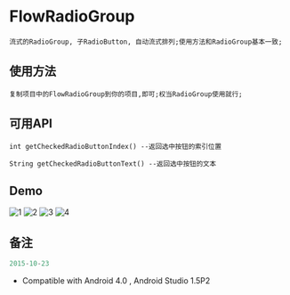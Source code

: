 # FlowRadioGroup
    流式的RadioGroup, 子RadioButton, 自动流式排列;使用方法和RadioGroup基本一致;

## 使用方法
    复制项目中的FlowRadioGroup到你的项目,即可;权当RadioGroup使用就行;

## 可用API
    int getCheckedRadioButtonIndex() --返回选中按钮的索引位置
 
    String getCheckedRadioButtonText() --返回选中按钮的文本

## Demo

![1](https://raw.githubusercontent.com/angcyo/FlowRadioGroup/master/screenshot/Screenshot_2015-10-23-10-46-00_com.angcyo.flowrad.png)
![2](https://raw.githubusercontent.com/angcyo/FlowRadioGroup/master/screenshot/Screenshot_2015-10-23-10-46-03_com.angcyo.flowrad.png)
![3](https://raw.githubusercontent.com/angcyo/FlowRadioGroup/master/screenshot/Screenshot_2015-10-23-11-19-53_com.angcyo.flowrad.png)
![4](https://raw.githubusercontent.com/angcyo/FlowRadioGroup/master/screenshot/Screenshot_2015-10-23-11-19-59_com.angcyo.flowrad.png)

## 备注
```java
2015-10-23 
```
* Compatible with Android 4.0 , Android Studio 1.5P2
